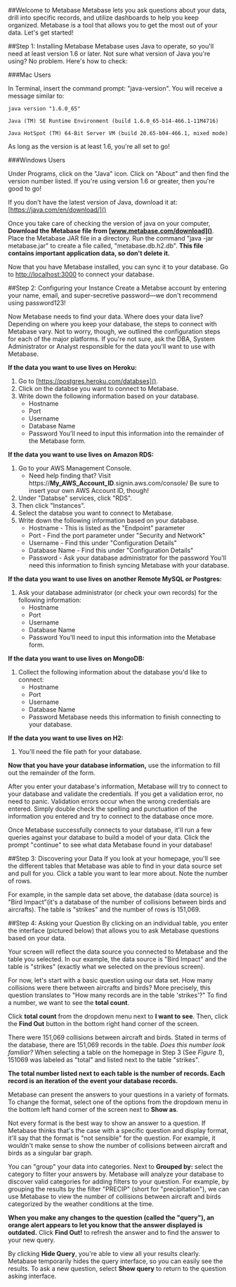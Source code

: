 ##Welcome to Metabase
Metabase lets you ask questions about your data, drill into specific records, and utilize dashboards to help you keep organized.  Metabase is a tool that allows you to get the most out of your data.  Let's get started! 

##Step 1: Installing Metabase
Metabase uses Java to operate, so you'll need at least version 1.6 or later.  Not sure what version of Java you're using?  No problem.  Here's how to check:  

###Mac Users

In Terminal, insert the command prompt: "java-version".  You will receive a message similar to: 

```
java version "1.6.0_65"

Java (TM) SE Runtime Environment (build 1.6.0_65-b14-466.1-11M4716)

Java HotSpot (TM) 64-Bit Server VM (build 20.65-b04-466.1, mixed mode)
```

As long as the version is at least 1.6, you're all set to go!

###Windows Users

Under Programs, click on the "Java" icon.  Click on "About" and then find the version number listed.  If you're using version 1.6 or greater, then you're good to go! 

If you don't have the latest version of Java, download it at: [https://java.com/en/download/]()

Once you take care of checking the version of java on your computer, **Download the Metabase file from [www.metabase.com/download]()**.  Place the Metabase JAR file in a directory.  Run the command "java -jar metabase.jar" to create a file called, "metabase.db.h2.db".  **This file contains important application data, so don't delete it.**

Now that you have Metabase installed, you can sync it to your database.  Go to [http://localhost:3000]() to connect your database.

##Step 2: Configuring your Instance
Create a Metabse account by entering your name, email, and super-secretive password—we don't recommend using password123!

Now Metabase needs to find your data.  Where does your data live?  Depending on where you keep your database, the steps to connect with Metabase vary.  Not to worry, though, we outlined the configuration steps for each of the major platforms.  If you're not sure, ask the DBA, System Administrator or Analyst responsible for the data you'll want to use with Metabase.

**If the data you want to use lives on Heroku:**

1. Go to [https://postgres.heroku.com/databses]().  
2. Click on the databse you want to connect to Metabase.
3. Write down the following information based on your database.
    * Hostname
    * Port
    * Username
    * Database Name
    * Password
You'll need to input this information into the remainder of the Metabase form.  

**If the data you want to use lives on Amazon RDS:**

1. Go to your AWS Management Console. 
    * Need help finding that?  Visit https://**My_AWS_Account_ID**.signin.aws.com/console/  Be sure to insert your own AWS Account ID, though!
2.  Under "Databse" services, click "RDS".  
3.  Then click "Instances".
4.  Select the databse you want to connect to Metabase.  
5.  Write down the following information based on your database. 
    * Hostname - This is listed as the "Endpoint" parameter
    * Port - Find the port parameter under "Security and Network"
    * Username - Find this under "Configuration Details"
    * Database Name - Find this under "Configuration Details"
    * Password - Ask your database administrator for the password
You'll need this information to finish syncing Metabase with your database.

**If the data you want to use lives on another Remote MySQL or Postgres:**

1. Ask your database administrator (or check your own records) for the following information:
    * Hostname
    * Port
    * Username
    * Database Name
    * Password
You'll need to input this information into the Metabase form.  

**If the data you want to use lives on MongoDB:**

1.  Collect the following information about the database you'd like to connect:
    * Hostname
    * Port
    * Username
    * Database Name
    * Password
Metabase needs this information to finish connecting to your database.  

**If the data you want to use lives on H2:**

1.  You'll need the file path for your database.

**Now that you have your database information,** use the information to fill out the remainder of the form.  

After you enter your database's information, Metabase will try to connect to your database and validate the credentials.  If you get a validation error, no need to panic.  Validation errors occur when the wrong credentials are entered.  Simply double check the spelling and punctuation of the information you entered and try to connect to the database once more.  

Once Metabase successfully connects to your database, it'll run a few queries against your database to build a model of your data.  Click the prompt "continue" to see what data Metabase found in your database!

##Step 3: Discovering your Data
If you look at your homepage, you'll see the different tables that Metabase was able to find in your data source set and pull for you.  Click a table you want to lear more about.  Note the number of rows.  

For example, in the sample data set above, the database (data source) is "Bird Impact"(it's a database of the number of collisions between birds and aircrafts).  The table is "strikes" and the number of rows is 151,069.  

##Step 4: Asking your Question
By clicking on an individual table, you enter the interface (pictured below) that allows you to ask Metabase questions based on your data. 

Your screen will reflect the data source you connected to Metabase and the table you selected.  In our example, the data source is "Bird Impact" and the table  is "strikes" (exactly what we selected on the previous screen).  

For now, let's start with a basic question using our data set.  How many collisions were there between aircrafts and birds?  More precisely, this question translates to "How many records are in the table 'strikes'?"  To find a number, we want to see the **total count**.  

Click **total count** from the dropdown menu next to **I want to see**.  Then, click the **Find Out** button in the bottom right hand corner of the screen.

There were 151,069 collisions between aircraft and birds.  Stated in terms of the database, there are 151,069 records in the table.  *Does this number look familiar?*  When selecting a table on the homepage in Step 3 (See *Figure 1*), 151069 was labeled as "total" and listed next to the table "strikes".

**The total number listed next to each table is the number of records.  Each record is an iteration of the event your database records.**

Metabase can present the answers to your questions in a variety of formats.  To change the format, select one of the options from the dropdown menu in the bottom left hand corner of the screen next to **Show as**.  

Not every format is the best way to show an answer to a question.  If Metabase thinks that's the case with a specific question and display format, it'll say that the format is "not sensible" for the question.  For example, it wouldn't make sense to show the number of collisions between aircraft and birds as a singular bar graph.  

You can "group" your data into categories.  Next to **Grouped by:** select the category to filter your answers by.  Metabase will analyze your database to discover valid categories for adding filters to your question.  For example, by grouping the results by the filter "PRECIP" (short for "precipitation"), we can use Metabase to view the number of collisions between aircraft and birds categorized by the weather conditions at the time.  

**When you make any changes to the question (called the "query"), an orange alert appears to let you know that the answer displayed is outdated.**  Click **Find Out!** to refresh the answer and to find the answer to your new query.  

By clicking **Hide Query**, you're able to view all your results clearly.  Metabase temporarily hides the query interface, so you can easily see the results.  To ask a new question, select **Show query** to return to the question asking interface.  





  
  
  

